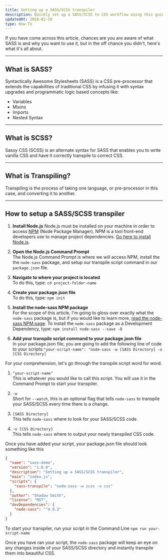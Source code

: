 ```yaml
---
title: Setting up a SASS/SCSS transpiler
description: Quickly set up a SASS/SCSS to CSS workflow using this guide.
updatedAt: 2018-02-20
type: How-To
---
```


If you have come across this article, chances are you are aware of
what SASS is and why you want to use it, but in the off chance you
didn't, here's what it's all about.

---

## What is SASS?

Syntactically Awesome Stylesheets (SASS) is a CSS pre-processor that
extends the capabilities of traditional CSS by infusing it with syntax
upgrades and programmatic logic based concepts like:

- Variables
- Mixins
- Imports
- Nested Syntax

---

## What is SCSS?

Sassy CSS (SCSS) is an alternate syntax for SASS that enables you to
write vanilla CSS and have it correctly transpile to correct CSS.

---

## What is Transpiling?

Transpiling is the process of taking one language, or pre-processor in this case, and converting it to another.

---

## How to setup a SASS/SCSS transpiler

1. **Install Node.js** Node.js must be installed on your machine in order to access [NPM](https://www.npmjs.com/) (Node Package Manager). NPM is a tool front-end developers use to manage project dependencies. [Go here to install Node.js](https://nodejs.org/en/).

2. **Open the Node.js Command Prompt**<br/>
   The Node.js Command Prompt is where we will access NPM, install the the `node-sass` package, and setup our transpile script command in our `package.json` file.

3. **Navigate to where your project is located**<br/>
   To do this, type: `cd project-folder-name`

4. **Create your package.json file**<br/>
   To do this, type: `npm init`

5. **Install the node-sass NPM package**<br/>
   For the scope of this article, I'm going to gloss over exactly what the `node-sass` package is, but if you would like to learn more, [read the node-sass NPM page](https://www.npmjs.com/package/node-sass). To install the `node-sass` package as a Development Dependency, type: `npm install node-sass --save -D`

6. **Add your transpile script command to your package.json file**<br/>
   In your package.json file, you are going to add the following line of code to your scripts:`"your-script-name": "node-sass -w [SASS Directory] -o [CSS Directory]`

For your comprehension, let's go through the transpile script word for word.

1. `"your-script-name"`<br/>
   This is whatever you would like to call this script. You will use it in the Command Prompt to start your transpiler.

2. `-w`<br/>
   Short for `--watch`, this is an optional flag that tells `node-sass` to transpile your SASS/SCSS every time there is a change.

3. `[SASS Directory]`<br/>
   This tells `node-sass` where to look for your SASS/SCSS code.

4. `-o [CSS Directory]`<br/>
   This tells `node-sass` where to output your newly transpiled CSS code.

Once you have added your script, your package.json file should look something like this

```json
{
  "name": "sass-demo",
  "version": "1.0.0",
  "description": "Setting up a SASS/SCSS transpiler",
  "main": "index.js",
  "scripts": {
    "sass-transpile": "node-sass -w scss -o css"
  },
  "author": "Shadow Smith",
  "license": "MIT",
  "devDependencies": {
    "node-sass": "^4.9.3"
  }
}
```

To start your transpiler, run your script in the Command Line `npm run your-script-name`

Once you have ran your script, the `node-sass` package will keep an eye on any changes inside of your SASS/SCSS directory and instantly transpile them into beautiful CSS.
